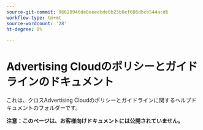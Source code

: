 ```yaml
---
source-git-commit: 96620946de8eeeebde6b23b8ef686dbcb544acd6
workflow-type: tm+mt
source-wordcount: '28'
ht-degree: 0%

---
```

# Advertising Cloudのポリシーとガイドラインのドキュメント

これは、クロスAdvertising Cloudのポリシーとガイドラインに関するヘルプドキュメントのフォルダーです。

**注意：このページは、お客様向けドキュメントには公開されていません。**
